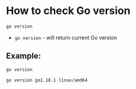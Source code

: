# How to check Go version

```bash
go version
```

- `go version` - will return current Go version

## Example: 
```bash
go version
```
```
go version go1.18.1 linux/amd64
```


